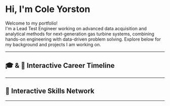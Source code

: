 # Hi, I'm Cole Yorston

Welcome to my portfolio!  
I'm a Lead Test Engineer working on advanced data acquisition and analytical methods for next-generation gas turbine systems, combining hands-on engineering with data-driven problem solving. 
Explore below for my background and projects I am working on.

---

## 🎓 & 💼 Interactive Career Timeline

<div id="timeline"></div>

---

## 🧠 Interactive Skills Network

<div id="skills"></div>

---

<script src="https://d3js.org/d3.v7.min.js"></script>
<script>
// ========================================
// D3 VERTICAL CAREER TIMELINE (Dark Mode)
// ========================================

const data = [
  {
    year: "2017–2021",
    title: "B.S. in Mechanical Engineering, University of Georgia",
    logo: "assets/img/uga.png",
    description: "Focused on IoT systems, signal processing, and early machine learning applications for real-time data pipelines."
  },
  {
    year: "2021–2023",
    title: "Graduate Research Assistant, University of Georgia",
    logo: "assets/img/uga_research.png",
    description: "Developed cloud-based monitoring solutions with ML classifiers for predictive maintenance; co-authored two publications."
  },
  {
    year: "2023–2024",
    title: "Test Engineer, Textron Specialized Vehicles",
    logo: "assets/img/tsv.png",
    description: "Implemented anomaly detection workflows to streamline validation and improve data quality processes."
  },
  {
    year: "2024–Present",
    title: "Data Scientist, Textron Specialized Vehicles",
    logo: "assets/img/tsv_ds.png",
    description: "Leading analytical initiatives to improve quality, develop ML models, and automate ETL pipelines for enterprise analytics."
  }
];

const width = 700;
const nodeHeight = 160;
const margin = { top: 40, right: 40, bottom: 40, left: 40 };
const height = data.length * nodeHeight + margin.top + margin.bottom;

const svgTimeline = d3.select("#timeline")
  .append("svg")
  .attr("width", "100%")
  .attr("height", height)
  .style("background", "#0d1117")
  .style("color", "#c9d1d9")
  .style("border-radius", "10px");

svgTimeline.append("line")
  .attr("x1", width / 2)
  .attr("y1", margin.top)
  .attr("x2", width / 2)
  .attr("y2", height - margin.bottom)
  .attr("stroke", "#58a6ff")
  .attr("stroke-width", 3)
  .attr("stroke-linecap", "round");

const nodeGroup = svgTimeline.selectAll(".node")
  .data(data)
  .enter()
  .append("g")
  .attr("class", "node")
  .attr("transform", (d, i) => `translate(${width / 2}, ${margin.top + i * nodeHeight})`);

nodeGroup.append("circle")
  .attr("r", 10)
  .attr("fill", "#58a6ff")
  .attr("stroke", "#1f6feb")
  .attr("stroke-width", 2);

nodeGroup.append("image")
  .attr("xlink:href", d => d.logo)
  .attr("x", -25)
  .attr("y", -70)
  .attr("width", 50)
  .attr("height", 50)
  .attr("clip-path", "circle(25px at center)");

nodeGroup.append("text")
  .attr("x", -40)
  .attr("y", -30)
  .attr("text-anchor", "end")
  .attr("fill", "#c9d1d9")
  .style("font-size", "13px")
  .style("font-weight", "600")
  .text(d => d.year);

nodeGroup.append("foreignObject")
  .attr("x", 30)
  .attr("y", -60)
  .attr("width", 320)
  .attr("height", 120)
  .html(d => `
    <div xmlns="http://www.w3.org/1999/xhtml" style="color:#c9d1d9;">
      <strong style="color:#58a6ff;">${d.title}</strong><br/>
      <p style="margin-top:5px;font-size:13px;">${d.description}</p>
    </div>
  `);

nodeGroup.on("mouseover", function() {
  d3.select(this).select("circle")
    .transition().duration(200)
    .attr("fill", "#1f6feb");
})
.on("mouseout", function() {
  d3.select(this).select("circle")
    .transition().duration(200)
    .attr("fill", "#58a6ff");
});


// ========================================
// D3 FORCE-DIRECTED SKILLS GRAPH (Dark Mode + Icons)
// ========================================

const skills = {
  nodes: [
    { id: "Python", group: 1, icon: "assets/img/python.png" },
    { id: "R", group: 1, icon: "assets/img/r.png" },
    { id: "SQL", group: 1, icon: "assets/img/sql.png" },
    { id: "Power BI", group: 2, icon: "assets/img/powerbi.png" },
    { id: "Azure", group: 3, icon: "assets/img/azure.png" },
    { id: "AWS", group: 3, icon: "assets/img/aws.png" },
    { id: "PySpark", group: 1, icon: "assets/img/pyspark.png" },
    { id: "D3.js", group: 4, icon: "assets/img/d3.png" },
    { id: "Bayesian Modeling", group: 5, icon: "assets/img/pymc3.png" },
    { id: "Machine Learning", group: 5, icon: "assets/img/ml.png" },
    { id: "IoT Analytics", group: 6, icon: "assets/img/iot.png" }
  ],
  links: [
    { source: "Python", target: "Power BI" },
    { source: "Python", target: "PySpark" },
    { source: "Python", target: "Machine Learning" },
    { source: "Machine Learning", target: "Bayesian Modeling" },
    { source: "Machine Learning", target: "IoT Analytics" },
    { source: "Azure", target: "IoT Analytics" },
    { source: "AWS", target: "IoT Analytics" },
    { source: "Power BI", target: "D3.js" },
    { source: "D3.js", target: "Python" },
    { source: "SQL", target: "Azure" }
  ]
};

const width2 = 700;
const height2 = 500;

const svgSkills = d3.select("#skills")
  .append("svg")
  .attr("width", "100%")
  .attr("height", height2)
  .style("background", "#0d1117")
  .style("border-radius", "10px");

const link = svgSkills.append("g")
  .selectAll("line")
  .data(skills.links)
  .enter().append("line")
  .attr("stroke", "#30363d")
  .attr("stroke-width", 1.5);

const node = svgSkills.selectAll(".node")
  .data(skills.nodes)
  .enter()
  .append("g")
  .attr("class", "node")
  .call(drag(simulation));

node.append("circle")
  .attr("r", 30)
  .attr("fill", "#21262d")
  .attr("stroke", "#58a6ff")
  .attr("stroke-width", 1.5);

node.append("image")
  .attr("xlink:href", d => d.icon)
  .attr("x", -20)
  .attr("y", -20)
  .attr("width", 40)
  .attr("height", 40)
  .attr("clip-path", "circle(20px at center)");

const simulation = d3.forceSimulation(skills.nodes)
  .force("link", d3.forceLink(skills.links).id(d => d.id).distance(140))
  .force("charge", d3.forceManyBody().strength(-400))
  .force("center", d3.forceCenter(width2 / 2, height2 / 2));

simulation.on("tick", () => {
  link
    .attr("x1", d => d.source.x)
    .attr("y1", d => d.source.y)
    .attr("x2", d => d.target.x)
    .attr("y2", d => d.target.y);

  node.attr("transform", d => `translate(${d.x}, ${d.y})`);
});

function drag(simulation) {
  function dragstarted(event) {
    if (!event.active) simulation.alphaTarget(0.3).restart();
    event.subject.fx = event.subject.x;
    event.subject.fy = event.subject.y;
  }
  function dragged(event) {
    event.subject.fx = event.x;
    event.subject.fy = event.y;
  }
  function dragended(event) {
    if (!event.active) simulation.alphaTarget(0);
    event.subject.fx = null;
    event.subject.fy = null;
  }
  return d3.drag().on("start", dragstarted).on("drag", dragged).on("end", dragended);
}
</script>
